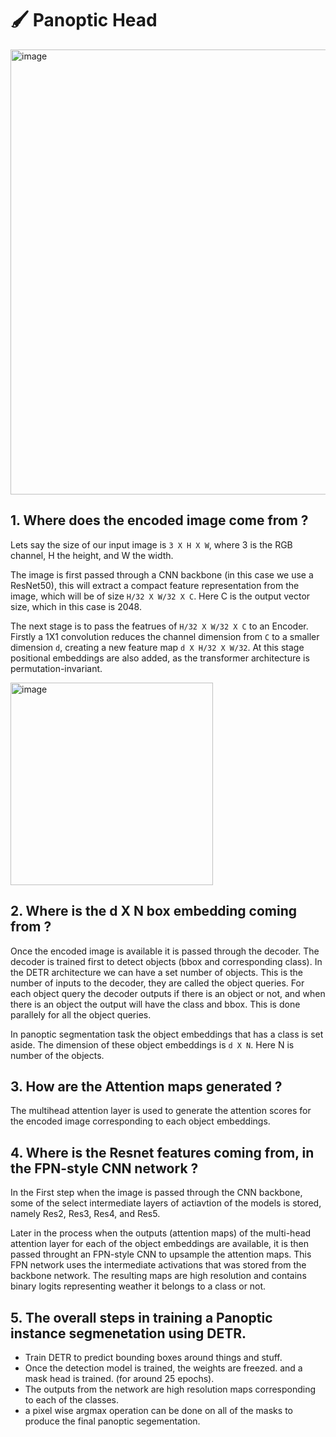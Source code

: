 # 🖌 Panoptic Head
<img width="712" alt="image" src="https://user-images.githubusercontent.com/8600096/158238904-4863efb0-ae96-4805-9967-8ef5caaaf8fe.png">

## 1. Where does the encoded image come from ?
Lets say the size of our input image is `3 X H X W`, where 3 is the RGB channel, H the height, and W the width. 

The image is first passed through a CNN backbone (in this case we use a ResNet50), this will extract a compact feature representation from the image, which will be of size `H/32 X W/32 X C`. Here C is the output vector size, which in this case is 2048. 

The next stage is to pass the featrues of `H/32 X W/32 X C` to an Encoder. Firstly a 1X1 convolution reduces the channel dimension from `C` to a smaller dimension `d`, creating a new feature map `d X H/32 X W/32`. At this stage positional embeddings are also added, as the transformer architecture is permutation-invariant. 

<img width="324" alt="image" src="https://user-images.githubusercontent.com/8600096/158238403-99f04a65-c8c7-4155-bfb6-9d389d7ab206.png">


## 2. Where is the d X N box embedding coming from ?
Once the encoded image is available it is passed through the decoder. The decoder is trained first to detect objects (bbox and corresponding class). In the DETR architecture we can have a set number of objects. This is the number of inputs to the decoder, they are called the object queries. For each object query the decoder outputs if there is an object or not, and when there is an object the output will have the class and bbox. This is done parallely for all the object queries. 

In panoptic segmentation task the object embeddings that has a class is set aside. The dimension of these object embeddings is `d X N`. Here N is number of the objects. 

## 3. How are the Attention maps generated ?
The multihead attention layer is used to generate the attention scores for the encoded image corresponding to each object embeddings.  

## 4. Where is the Resnet features coming from, in the FPN-style CNN network ?
In the First step when the image is passed through the CNN backbone, some of the select intermediate layers of actiavtion of the models is stored, namely Res2, Res3, Res4, and Res5. 

Later in the process when the outputs (attention maps) of the multi-head attention layer for each of the object embeddings are available, it is then passed throught an FPN-style CNN to upsample the attention maps. This FPN network uses the intermediate activations that was stored from the backbone network. The resulting maps are high resolution and contains binary logits representing weather it belongs to a class or not. 

## 5. The overall steps in training a Panoptic instance segmenetation using DETR. 
- Train DETR to predict bounding boxes around things and stuff.
- Once the detection model is trained, the weights are freezed. and a mask head is trained. (for around 25 epochs).
- The outputs from the network are high resolution maps corresponding to each of the classes.
- a pixel wise argmax operation can be done on all of the masks to produce the final panoptic segementation. 
